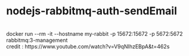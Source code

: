 # nodejs-rabbitmq-auth-sendEmail
<br>
docker run --rm -it --hostname my-rabbit -p 15672:15672 -p 5672:5672 rabbitmq:3-management
<br>
credit : https://www.youtube.com/watch?v=V9qNIhzEBpA&t=462s